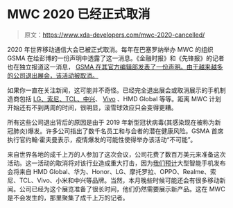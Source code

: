 # MWC 2020 已经正式取消

> 原文：<https://www.xda-developers.com/mwc-2020-cancelled/>

2020 年世界移动通信大会已被正式取消。每年在巴塞罗纳举办 MWC 的组织 GSMA 在给彭博的一份声明中透露了这一消息。《金融时报》和《先锋报》的记者也在独立报道这一消息， [GSMA 在其官方编辑部发表了一份声明。由于越来越多的公司退出展会，该活动被取消。](https://www.gsma.com/newsroom/press-release/gsma-statement-on-mwc-barcelona-2020/)

如果你一直在关注新闻，这可能并不奇怪。已经完全退出展会或取消展示的手机制造商包括 [LG、索尼、TCL、中兴](https://www.xda-developers.com/zte-lg-cancel-mwc-2020-events-citing-coronavirus-concerns/)、 [Vivo](https://www.xda-developers.com/mediatek-vivo-mwc-2020-cancel/) 、HMD Global 等等。距离 MWC 计划开始还有不到两周的时间，很明显，滚雪球效应只会变得更糟。

所有这些公司退出背后的原因是由于 2019 年新型冠状病毒(其感染现在被称为新冠肺炎)爆发。许多公司指出了数千名员工和与会者的潜在健康风险。GSMA 首席执行官约翰·霍夫曼表示，疫情爆发的可能性使得举办该活动“不可能”。

来自世界各地的成千上万的人参加了这次会议，公司花费了数百万美元来准备这次活动。这一活动的取消将对该行业造成重大打击，因为[我们预计](https://www.xda-developers.com/mwc-2020-preview-lg-sony-motorola-oppo/)大型智能手机发布会将来自 HMD Global、华为、Honor、LG、摩托罗拉、OPPO、Realme、索尼、TCL、Vivo、小米和中兴等品牌。当然，本月晚些时候可能还会有很多移动新闻。公司已经为这个展览准备了很长时间，他们仍然需要展示新产品。这在 MWC 是不会发生的，那里聚集了成千上万的记者。